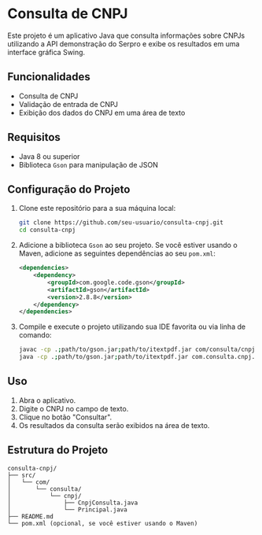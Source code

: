 # Consulta de CNPJ

Este projeto é um aplicativo Java que consulta informações sobre CNPJs utilizando a API demonstração do Serpro e exibe os resultados em uma interface gráfica Swing. 

## Funcionalidades

- Consulta de CNPJ
- Validação de entrada de CNPJ
- Exibição dos dados do CNPJ em uma área de texto

## Requisitos

- Java 8 ou superior
- Biblioteca `Gson` para manipulação de JSON

## Configuração do Projeto

1. Clone este repositório para a sua máquina local:

    ```sh
    git clone https://github.com/seu-usuario/consulta-cnpj.git
    cd consulta-cnpj
    ```

2. Adicione a biblioteca `Gson` ao seu projeto. Se você estiver usando o Maven, adicione as seguintes dependências ao seu `pom.xml`:

    ```xml
    <dependencies>
        <dependency>
            <groupId>com.google.code.gson</groupId>
            <artifactId>gson</artifactId>
            <version>2.8.8</version>
        </dependency>
    </dependencies>
    ```

3. Compile e execute o projeto utilizando sua IDE favorita ou via linha de comando:

    ```sh
    javac -cp .;path/to/gson.jar;path/to/itextpdf.jar com/consulta/cnpj/*.java
    java -cp .;path/to/gson.jar;path/to/itextpdf.jar com.consulta.cnpj.Principal
    ```

## Uso

1. Abra o aplicativo.
2. Digite o CNPJ no campo de texto.
3. Clique no botão "Consultar".
4. Os resultados da consulta serão exibidos na área de texto.

## Estrutura do Projeto

```plaintex
consulta-cnpj/
├── src/
│   └── com/
│       └── consulta/
│           └── cnpj/
│               ├── CnpjConsulta.java
│               └── Principal.java
├── README.md
└── pom.xml (opcional, se você estiver usando o Maven)

